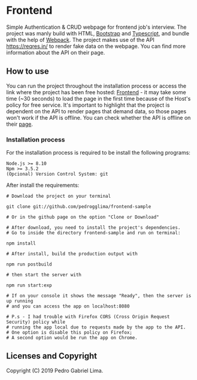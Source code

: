 Frontend
========

Simple Authentication & CRUD webpage for frontend job's interview. The project was manly build with HTML, [Bootstrap](https://getbootstrap.com/) and [Typescript](https://www.typescriptlang.org/), and bundle with the help of [Webpack](https://webpack.js.org/). The project makes use of the API https://reqres.in/ to render fake data on the webpage. You can find more information about the API on their page.

## How to use

You can run the project throughout the installation process or access the link where the project has been free hosted: [Frontend](https://rocky-castle-82785.herokuapp.com/) - it may take some time (~30 seconds) to load the page in the first time because of the Host's policy for free service. It's important to highlight that the project is dependent on the API to render pages that demand data, so those pages won't work if the API is offline. You can check whether the API is offline on their [page](https://reqres.in/).

### Installation process

For the installation process is required to be install the following programs:
```
Node.js >= 8.10
Npm >= 3.5.2
(Opcional) Version Control System: git
```

After install the requirements:

```
# Download the project on your terminal

git clone git://github.com/pedrogglima/frontend-sample

# Or in the github page on the option "Clone or Download"

# After download, you need to install the project's dependencies.
# Go to inside the directory frontend-sample and run on terminal:

npm install

# After install, build the production output with

npm run postbuild

# then start the server with

npm run start:exp

# If on your console it shows the message "Ready", then the server is up running
# and you can access the app on localhost:8080

# P.s - I had trouble with Firefox CORS (Cross Origin Request Security) policy while
# running the app local due to requests made by the app to the API.
# One option is disable this policy on Firefox;
# A second option would be run the app on Chrome.

```
## Licenses and Copyright

Copyright (C) 2019 Pedro Gabriel Lima.  
